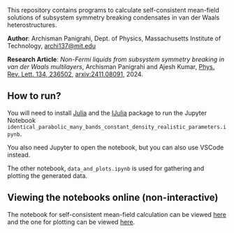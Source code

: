 This repository contains programs to calculate self-consistent mean-field solutions of subsystem symmetry breaking condensates in van der Waals heterostructures.

**Author**: Archisman Panigrahi, Dept. of Physics, Massachusetts Institute of Technology, archi137@mit.edu

**Research Article**: *Non-Fermi liquids from subsystem symmetry breaking in van der Waals multilayers*, Archisman Panigrahi and Ajesh Kumar, [Phys. Rev. Lett. 134, 236502](https://doi.org/10.1103/v6r7-4ph9), [arxiv:2411.08091](https://arxiv.org/pdf/2411.08091), 2024.


How to run?
---

You will need to install [Julia](https://julialang.org/) and the [IJulia](https://juliapackages.com/p/ijulia) package to run the Jupyter Notebook `identical_parabolic_many_bands_constant_density_realistic_parameters.ipynb`.

You also need Jupyter to open the notebook, but you can also use VSCode instead.

The other notebook, `data_and_plots.ipynb` is used for gathering and plotting the generated data.

Viewing the notebooks online (non-interactive)
---

The notebook for self-consistent mean-field calculation can be viewed [here](https://nbviewer.org/github/archisman-panigrahi/Subsystem-symmetry-breaking-NFL-codes/blob/main/identical_parabolic_many_bands_constant_density_realistic_parameters.ipynb) and the one for plotting can be viewed [here](https://nbviewer.org/github/archisman-panigrahi/Subsystem-symmetry-breaking-NFL-codes/blob/main/data_and_plots.ipynb).


